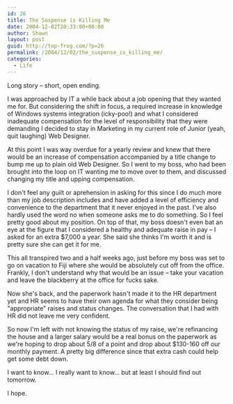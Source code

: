 ```yaml
---
id: 26
title: The Suspense is Killing Me
date: 2004-12-02T20:33:00+00:00
author: Shawn
layout: post
guid: http://top-frog.com/?p=26
permalink: /2004/12/02/the_suspense_is_killing_me/
categories:
  - Life
---
```

Long story – short, open ending.

I was approached by IT a while back about a job opening that they wanted me for. But considering the shift in focus, a required increase in knowledge of Windows systems integration (icky-poo!) and what I considered inadequate compensation for the level of responsibility that they were demanding I decided to stay in Marketing in my current role of Junior (yeah, quit laughing) Web Designer.

<!--more-->

At this point I was way overdue for a yearly review and knew that there would be an increase of compensation accompanied by a title change to bump me up to plain old Web Designer. So I went to my boss, who had been brought into the loop on IT wanting me to move over to them, and discussed changing my title and upping compensation. 

I don't feel any guilt or aprehension in asking for this since I do much more than my job description includes and have added a level of efficiency and convenience to the department that it never enjoyed in the past. I've also hardly used the word no when someone asks me to do something. So I feel pretty good about my position. On top of that, my boss doesn't even bat an eye at the figure that I considered a healthy and adequate raise in pay – I asked for an extra $7,000 a year. She said she thinks I'm worth it and is pretty sure she can get it for me. 

This all transpired two and a half weeks ago, just before my boss was set to go on vacation to Fiji where she would be absolutely cut off from the office. Frankly, I don't understand why that would be an issue – take your vacation and leave the blackberry at the office for fucks sake.

Now she's back, and the paperwork hasn't made it to the HR department yet and HR seems to have their own agenda for what they consider being "appropriate" raises and status changes. The conversation that I had with HR did not leave me very confident.

So now I'm left with not knowing the status of my raise, we're refinancing the house and a larger salary would be a real bonus on the paperwork as we're hoping to drop about 5/8 of a point and drop about $130-160 off our monthly payment. A pretty big difference since that extra cash could help get some debt down.

I want to know… I really want to know… but at least I should find out tomorrow.

I hope.
